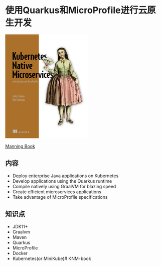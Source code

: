 # 使用Quarkus和MicroProfile进行云原生开发

![封面](/assets/images/Clingan-KNM-HI.png.jpeg)


[Manning Book](https://www.manning.com/books/kubernetes-native-microservices)


## 内容

* Deploy enterprise Java applications on Kubernetes
* Develop applications using the Quarkus runtime
* Compile natively using GraalVM for blazing speed
* Create efficient microservices applications
* Take advantage of MicroProfile specifications

## 知识点

* JDK11+
* Graalvm
* Maven
* Quarkus
* MicroProfile
* Docker
* Kubernetes(or MiniKube)# KNM-book
